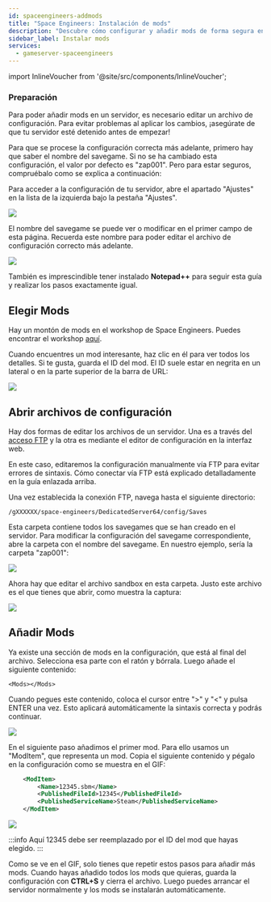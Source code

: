```yaml
---
id: spaceengineers-addmods
title: "Space Engineers: Instalación de mods"
description: "Descubre cómo configurar y añadir mods de forma segura en tu servidor de Space Engineers para una experiencia de juego personalizada → Aprende más ahora"
sidebar_label: Instalar mods
services:
  - gameserver-spaceengineers
---
```


import InlineVoucher from '@site/src/components/InlineVoucher';

<InlineVoucher />

### Preparación

Para poder añadir mods en un servidor, es necesario editar un archivo de configuración. Para evitar problemas al aplicar los cambios, ¡asegúrate de que tu servidor esté detenido antes de empezar!

Para que se procese la configuración correcta más adelante, primero hay que saber el nombre del savegame. Si no se ha cambiado esta configuración, el valor por defecto es "zap001". Pero para estar seguros, compruébalo como se explica a continuación:

Para acceder a la configuración de tu servidor, abre el apartado "Ajustes" en la lista de la izquierda bajo la pestaña "Ajustes".

![](https://screensaver01.zap-hosting.com/index.php/s/Begs32xtfWitRDA/preview)

El nombre del savegame se puede ver o modificar en el primer campo de esta página. Recuerda este nombre para poder editar el archivo de configuración correcto más adelante.

![](https://screensaver01.zap-hosting.com/index.php/s/DHs7JGyxRMSfDKN/preview)

También es imprescindible tener instalado **Notepad++** para seguir esta guía y realizar los pasos exactamente igual.

## Elegir Mods

Hay un montón de mods en el workshop de Space Engineers. Puedes encontrar el workshop [aquí](https://steamcommunity.com/workshop/about/?appid=244850).

Cuando encuentres un mod interesante, haz clic en él para ver todos los detalles. Si te gusta, guarda el ID del mod. El ID suele estar en negrita en un lateral o en la parte superior de la barra de URL:

![](https://screensaver01.zap-hosting.com/index.php/s/k6WKbbZEizX7TpR/preview)

## Abrir archivos de configuración

Hay dos formas de editar los archivos de un servidor. Una es a través del [acceso FTP](gameserver-ftpaccess.md) y la otra es mediante el editor de configuración en la interfaz web.

En este caso, editaremos la configuración manualmente vía FTP para evitar errores de sintaxis. Cómo conectar vía FTP está explicado detalladamente en la guía enlazada arriba.

Una vez establecida la conexión FTP, navega hasta el siguiente directorio:

``/gXXXXXX/space-engineers/DedicatedServer64/config/Saves``

Esta carpeta contiene todos los savegames que se han creado en el servidor. Para modificar la configuración del savegame correspondiente, abre la carpeta con el nombre del savegame. En nuestro ejemplo, sería la carpeta "zap001":

![](https://screensaver01.zap-hosting.com/index.php/s/cLT8FLSnQE42ZwN/preview)

Ahora hay que editar el archivo sandbox en esta carpeta. Justo este archivo es el que tienes que abrir, como muestra la captura:

![](https://screensaver01.zap-hosting.com/index.php/s/bKrCK6LcCMbkwbb/preview)

## Añadir Mods

Ya existe una sección de mods en la configuración, que está al final del archivo. Selecciona esa parte con el ratón y bórrala. Luego añade el siguiente contenido:

`<Mods></Mods>`

Cuando pegues este contenido, coloca el cursor entre "&gt;" y "&lt;" y pulsa ENTER una vez. Esto aplicará automáticamente la sintaxis correcta y podrás continuar.

![](https://screensaver01.zap-hosting.com/index.php/s/JbTqfX455XbffRs/preview)

En el siguiente paso añadimos el primer mod. Para ello usamos un "ModItem", que representa un mod. Copia el siguiente contenido y pégalo en la configuración como se muestra en el GIF:

```xml
	<ModItem>
		<Name>12345.sbm</Name>
		<PublishedFileId>12345</PublishedFileId>
		<PublishedServiceName>Steam</PublishedServiceName>
	</ModItem>
```

![](https://screensaver01.zap-hosting.com/index.php/s/FkgJmMTBAp8SLzp/preview)

:::info
Aquí 12345 debe ser reemplazado por el ID del mod que hayas elegido.
:::

Como se ve en el GIF, solo tienes que repetir estos pasos para añadir más mods. Cuando hayas añadido todos los mods que quieras, guarda la configuración con **CTRL+S** y cierra el archivo. Luego puedes arrancar el servidor normalmente y los mods se instalarán automáticamente.

<InlineVoucher />
